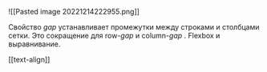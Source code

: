 ![[Pasted image 20221214222955.png]]

Свойство _gap_ устанавливает промежутки между строками и столбцами сетки. Это сокращение для row-_gap_ и column-_gap_ . Flexbox и выравнивание.

[[text-align]]


